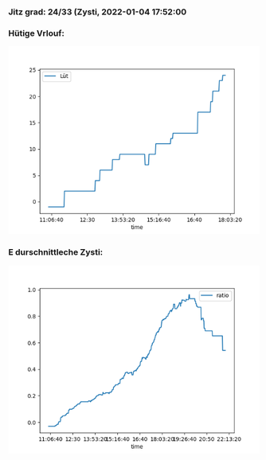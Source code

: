 ### Jitz grad: 24/33 (Zysti, 2022-01-04 17:52:00

### Hütige Vrlouf:
![Graph](Today.png)

### E durschnittleche Zysti:
![Graph](Zysti.png)